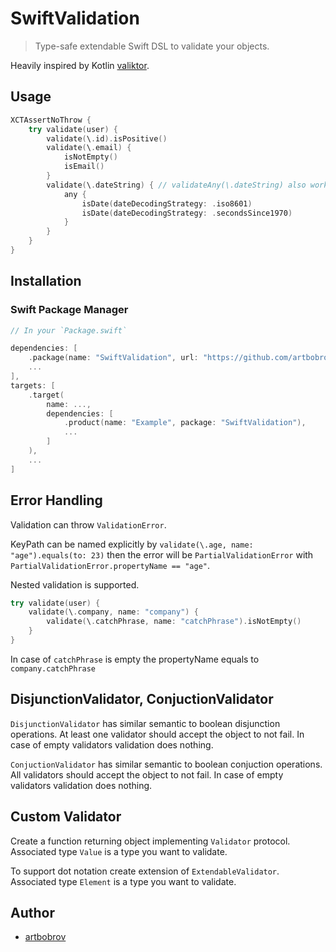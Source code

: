 # SwiftValidation

> Type-safe extendable Swift DSL to validate your objects.

Heavily inspired by Kotlin [valiktor](https://github.com/valiktor/valiktor).

## Usage

```swift
XCTAssertNoThrow {
    try validate(user) {
        validate(\.id).isPositive()
        validate(\.email) {
            isNotEmpty()
            isEmail()
        }
        validate(\.dateString) { // validateAny(\.dateString) also works
            any {
                isDate(dateDecodingStrategy: .iso8601)
                isDate(dateDecodingStrategy: .secondsSince1970)
            }
        }
    }
}
```

## Installation

### Swift Package Manager

```swift
// In your `Package.swift`

dependencies: [
    .package(name: "SwiftValidation", url: "https://github.com/artbobrov/SwiftValidation", ...),
    ...
],
targets: [
    .target(
        name: ...,
        dependencies: [
            .product(name: "Example", package: "SwiftValidation"),
            ...
        ]
    ),
    ...
]
```

## Error Handling

Validation can throw `ValidationError`.

KeyPath can be named explicitly by `validate(\.age, name: "age").equals(to: 23)` then the error will be `PartialValidationError` with `PartialValidationError.propertyName == "age"`.

Nested validation is supported.

```swift
try validate(user) {
    validate(\.company, name: "company") {
        validate(\.catchPhrase, name: "catchPhrase").isNotEmpty()
    }
}
```

In case of `catchPhrase` is empty the propertyName equals to `company.catchPhrase`

## DisjunctionValidator, ConjuctionValidator

`DisjunctionValidator` has similar semantic to boolean disjunction operations.
At least one validator should accept the object to not fail.
In case of empty validators validation does nothing.

`ConjuctionValidator` has similar semantic to boolean conjuction operations.
All validators should accept the object to not fail.
In case of empty validators validation does nothing.

## Custom Validator

Create a function returning object implementing `Validator` protocol. Associated type `Value` is a type you want to validate.

To support dot notation create extension of `ExtendableValidator`. Associated type `Element` is a type you want to validate.

## Author

* [artbobrov](https://github.com/artbobrov)
